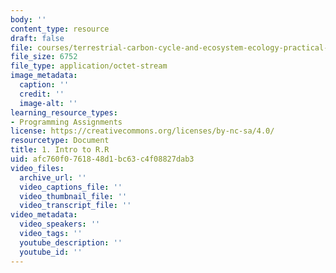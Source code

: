 ```yaml
---
body: ''
content_type: resource
draft: false
file: courses/terrestrial-carbon-cycle-and-ecosystem-ecology-practical-sessions/1-intro-to-r.r
file_size: 6752
file_type: application/octet-stream
image_metadata:
  caption: ''
  credit: ''
  image-alt: ''
learning_resource_types:
- Programming Assignments
license: https://creativecommons.org/licenses/by-nc-sa/4.0/
resourcetype: Document
title: 1. Intro to R.R
uid: afc760f0-7618-48d1-bc63-c4f08827dab3
video_files:
  archive_url: ''
  video_captions_file: ''
  video_thumbnail_file: ''
  video_transcript_file: ''
video_metadata:
  video_speakers: ''
  video_tags: ''
  youtube_description: ''
  youtube_id: ''
---
```

